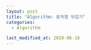 ```yaml
---
layout: post
title: "Algorithm: 문자열 뒤집기"
categories:
  - Algorithm

last_modified_at: 2020-06-18
---
```


